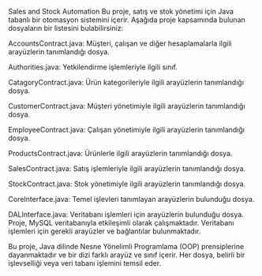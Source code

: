 Sales and Stock Automation 
Bu proje, satış ve stok yönetimi için Java tabanlı bir otomasyon sistemini içerir. Aşağıda proje kapsamında bulunan dosyaların bir listesini bulabilirsiniz:

AccountsContract.java: Müşteri, çalışan ve diğer hesaplamalarla ilgili arayüzlerin tanımlandığı dosya.

Authorities.java: Yetkilendirme işlemleriyle ilgili sınıf.

CatagoryContract.java: Ürün kategorileriyle ilgili arayüzlerin tanımlandığı dosya.

CustomerContract.java: Müşteri yönetimiyle ilgili arayüzlerin tanımlandığı dosya.

EmployeeContract.java: Çalışan yönetimiyle ilgili arayüzlerin tanımlandığı dosya.

ProductsContract.java: Ürünlerle ilgili arayüzlerin tanımlandığı dosya.

SalesContract.java: Satış işlemleriyle ilgili arayüzlerin tanımlandığı dosya.

StockContract.java: Stok yönetimiyle ilgili arayüzlerin tanımlandığı dosya.

CoreInterface.java: Temel işlevleri tanımlayan arayüzlerin bulunduğu dosya.

DALInterface.java: Veritabanı işlemleri için arayüzlerin bulunduğu dosya. Proje, MySQL veritabanıyla etkileşimli olarak çalışmaktadır. Veritabanı işlemleri için gerekli arayüzler ve bağlantılar bulunmaktadır.

Bu proje, Java dilinde Nesne Yönelimli Programlama (OOP) prensiplerine dayanmaktadır ve bir dizi farklı arayüz ve sınıf içerir. Her dosya, belirli bir işlevselliği veya veri tabanı işlemini temsil eder.
